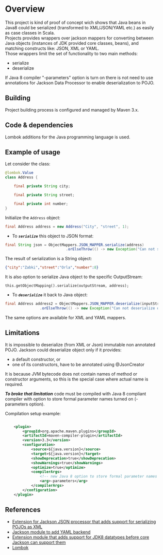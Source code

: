 # Overview

This project is kind of proof of concept wich shows that Java beans in Java8 could be serialized (transformed to XML/JSON/YAML etc.) as easily as case classes in Scala.  
Projects provides wrappers over jackson mappers for converting between 
Java objects (instances of JDK provided core classes, beans), and matching constructs like: JSON, XML or YAML. <br/>
Those wrappers limit the set of functionality to two main methods:

  - serialize
  - deserialize

If Java 8 compiler "-parameters" option is turn on there is not need to use annotations for 
Jackson Data Processor to enable deserialization to POJO.
 
## Building

Project building process is configured and managed by Maven 3.x.

## Code & dependencies

Lombok additions for the Java programming language is used.

## Example of usage

Let consider the class:

```java
@lombok.Value
class Address {

    final private String city;

    final private String street;

    final private int number;
}
```

Initialize the `Address` object:

```java
final Address address = new Address("City", "street", 1);
```

- To ***`serialize`*** this object to JSON format:

```java
final String json = ObjectMappers.JSON_MAPPER.serialize(address)
                            .orElseThrow(() -> new Exception("Can not serialize object to JSON"));
```

The result of serialization is a String object:

```json
{"city":"Zabki","street":"Orla","number":8}
```

It is also option to serialize Java object to the specific OutputStream:

```
this.getObjectMapping().serialize(outputStream, address);
```

- To ***`deserialize`*** it back to Java object:


```java
final Address address2 = ObjectMappers.JSON_MAPPER.deserialize(inputStream, Address.class)
                .orElseThrow(() -> new Exception("Can not deserialize object from JSON"));                                        
```

The same options are available for XML and YAML mappers.

## Limitations

It is impossible to deserialize (from XML or Json) immutable non annotated POJO.
Jackson could deserialize object only if it provides:

- a default constructor, or
- one of its constructors, have to be annotated using @JsonCreator

It is because JVM bytecode does not contain names of method or constructor arguments, so this is the special case where actual name is required. 


***To broke that limitation*** code must be compiled with Java 8 compliant compiler with option to store formal 
parameter names turned on (-parameters option).

Compilation setup example:

```xml

    <plugin>
        <groupId>org.apache.maven.plugins</groupId>
        <artifactId>maven-compiler-plugin</artifactId>
        <version>3.3</version>
        <configuration>
            <source>${java.version}</source>
            <target>${java.version}</target>
            <showDeprecation>true</showDeprecation>
            <showWarnings>true</showWarnings>
            <optimize>true</optimize>
            <compilerArgs>
                <!-- new Java 8 option to store formal parameter names of methods and constructors -->
                <arg>-parameters</arg>
            </compilerArgs>
        </configuration>
    </plugin>

```

## References

* [Extension for Jackson JSON processor that adds support for serializing POJOs as XML](https://github.com/FasterXML/jackson-dataformat-xml)  
* [Jackson module to add YAML backend](https://github.com/FasterXML/jackson-dataformat-yaml)  
* [Extension module that adds support for JDK8 datatypes before core Jackson can support them](https://github.com/FasterXML/jackson-module-parameter-names)
* [Lombok](https://github.com/rzwitserloot/lombok)

